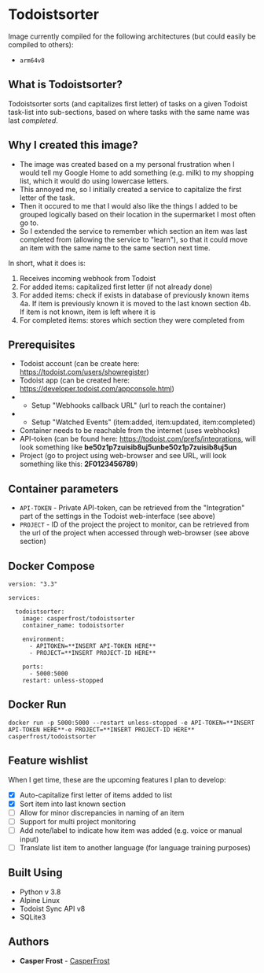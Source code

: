 Todoistsorter 
=========
Image currently compiled for the following architectures (but could easily be compiled to others):
* `arm64v8`


What is Todoistsorter?
-----------------
Todoistsorter sorts (and capitalizes first letter) of tasks on a given Todoist task-list into sub-sections, based on where tasks with the same name was last _completed_.


Why I created this image?
-----------
* The image was created based on a my personal frustration when I would tell my Google Home to add something (e.g. milk) to my shopping list, which it would do using lowercase letters.
* This annoyed me, so I initially created a service to capitalize the first letter of the task.
* Then it occured to me that I would also like the things I added to be grouped logically based on their location in the supermarket I most often go to.
* So I extended the service to remember which section an item was last completed from (allowing the service to "learn"), so that it could move an item with the same name to the same section next time.

In short, what it does is:
1. Receives incoming webhook from Todoist
2. For added items: capitalized first letter (if not already done)
4. For added items: check if exists in database of previously known items
4a. If item is previously known it is moved to the last known section
4b. If item is not known, item is left where it is
5. For completed items: stores which section they were completed from



Prerequisites
-------------
* Todoist account (can be create here: https://todoist.com/users/showregister)
* Todoist app  (can be created here: https://developer.todoist.com/appconsole.html)
* * Setup "Webhooks callback URL" (url to reach the container)
* * Setup "Watched Events" (item:added, item:updated, item:completed)
* Container needs to be reachable from the internet (uses webhooks)
* API-token (can be found here: https://todoist.com/prefs/integrations, will look something like **be50z1p7zuisib8uj5unbe50z1p7zuisib8uj5un**
* Project (go to project using web-browser and see URL, will look something like this: **2F0123456789**)


Container parameters
-----------------
* `API-TOKEN` - Private API-token, can be retrieved from the "Integration" part of the settings in the Todoist web-interface (see above)
* `PROJECT` - ID of the project the project to monitor, can be retrieved from the url of the project when accessed through web-browser (see above section)



Docker Compose
--------------
~~~
version: "3.3"

services:

  todoistsorter:
    image: casperfrost/todoistsorter
    container_name: todoistsorter
    
    environment:
      - APITOKEN=**INSERT API-TOKEN HERE**
      - PROJECT=**INSERT PROJECT-ID HERE**

    ports:
      - 5000:5000
    restart: unless-stopped
~~~


Docker Run
--------------
~~~
docker run -p 5000:5000 --restart unless-stopped -e API-TOKEN=**INSERT API-TOKEN HERE**-e PROJECT=**INSERT PROJECT-ID HERE** casperfrost/todoistsorter
~~~


Feature wishlist
-----------
When I get time, these are the upcoming features I plan to develop:
- [x] Auto-capitalize first letter of items added to list
- [x] Sort item into last known section
- [ ] Allow for minor discrepancies in naming of an item
- [ ] Support for multi project monitoring
- [ ] Add note/label to indicate how item was added (e.g. voice or manual input)
- [ ] Translate list item to another language (for language training purposes)

Built Using
--------------
* Python v 3.8
* Alpine Linux
* Todoist Sync API v8
* SQLite3

Authors
----------
* **Casper Frost** - [CasperFrost](https://github.com/casperfrost)
